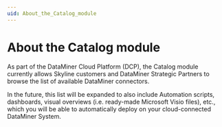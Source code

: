 ```yaml
---
uid: About_the_Catalog_module
---
```


# About the Catalog module

As part of the DataMiner Cloud Platform (DCP), the Catalog module currently allows Skyline customers and DataMiner Strategic Partners to browse the list of available DataMiner connectors.

In the future, this list will be expanded to also include Automation scripts, dashboards, visual overviews (i.e. ready-made Microsoft Visio files), etc., which you will be able to automatically deploy on your cloud-connected DataMiner System.
